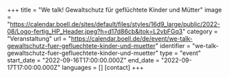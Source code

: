 +++
title = "We talk! Gewaltschutz für geflüchtete Kinder und Mütter"
image = "https://calendar.boell.de/sites/default/files/styles/16d9_large/public/2022-08/Logo-fertig_HP_Header.jpeg?h=d17d86cb&itok=L2vbFGq3"
category = "Veranstaltung"
url = "https://calendar.boell.de/de/event/we-talk-gewaltschutz-fuer-gefluechtete-kinder-und-muetter"
identifier = "we-talk-gewaltschutz-fuer-gefluechtete-kinder-und-muetter"
type = "event"
start_date = "2022-09-16T17:00:00.000Z"
end_date = "2022-09-17T17:00:00.000Z"
languages = []
[contact]
+++